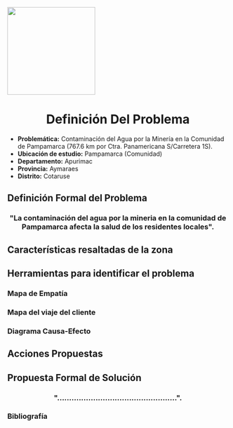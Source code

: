 <p align="left">
  <img src="https://semanadelcannabis.cayetano.edu.pe/assets/img/logo-upch.png" width="200">
  <h1 align="center">Definición Del Problema</h1>
</p>

- **Problemática:** Contaminación del Agua por la Minería en la Comunidad de Pampamarca (767.6 km por Ctra. Panamericana S/Carretera 1S). 
- **Ubicación de estudio:** Pampamarca (Comunidad)
- **Departamento:** Apurimac
- **Provincia:** Aymaraes
- **Distrito:** Cotaruse

## Definición Formal del Problema
<h3 align="center">"La contaminación del agua por la mineria en la comunidad de Pampamarca afecta la salud de los residentes locales".</h1>

## Características resaltadas de la zona


## Herramientas para identificar el problema
### Mapa de Empatía

### Mapa del viaje del cliente

### Diagrama Causa-Efecto

## Acciones Propuestas


## Propuesta Formal de Solución
<h3 align="center">
"..................................................".
</h3>

### Bibliografía
